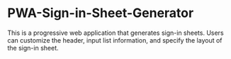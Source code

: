 # PWA-Sign-in-Sheet-Generator
This is a progressive web application that generates sign-in sheets. Users can customize the header, input list information, and specify the layout of the sign-in sheet.
